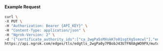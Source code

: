 <!-- Code generated for API Clients. DO NOT EDIT. -->

#### Example Request

```bash
curl \
-X PUT \
-H "Authorization: Bearer {API_KEY}" \
-H "Content-Type: application/json" \
-H "Ngrok-Version: 2" \
-d '{"certificate_authority_ids":["ca_2wgPa5sMXskK7o01sgtXg5smcwl"],"enabled":true}' \
https://api.ngrok.com/edges/tls/edgtls_2wgPa0y7PBobJ43U7FNXAgWO9PX/mutual_tls
```
